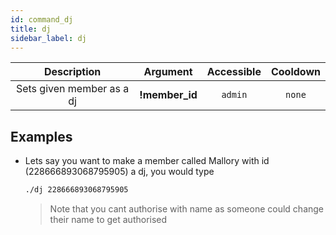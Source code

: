 ```yaml
---
id: command_dj
title: dj
sidebar_label: dj
---
```


|        Description        |    Argument     | Accessible | Cooldown |
| :-----------------------: | :-------------: | :--------: | :------: |
| Sets given member as a dj | __!member\_id__ |  `admin`   |  `none`  |

## Examples

* Lets say you want to make a member called Mallory with id (228666893068795905) a dj, you would type
    ```bash
    ./dj 228666893068795905
    ```
    > Note that you cant authorise with name as someone could change their name to get authorised